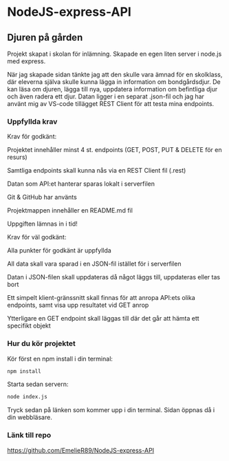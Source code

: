 # NodeJS-express-API

## Djuren på gården

Projekt skapat i skolan för inlämning. Skapade en egen liten server i node.js med express. 

När jag skapade sidan tänkte jag att den skulle vara ämnad för en skolklass, där eleverna själva skulle kunna lägga in information om 
bondgårdsdjur. De kan läsa om djuren, lägga till nya, uppdatera information om befintliga djur och även radera ett djur. 
Datan ligger i en separat .json-fil och jag har använt mig av VS-code tillägget REST Client för att testa mina endpoints. 

### Uppfyllda krav

Krav för godkänt:

Projektet innehåller minst 4 st. endpoints (GET, POST, PUT & DELETE för en resurs) 

Samtliga endpoints skall kunna nås via en REST Client fil (.rest) 

Datan som API:et hanterar sparas lokalt i serverfilen 

Git & GitHub har använts 

Projektmappen innehåller en README.md fil 

Uppgiften lämnas in i tid! 

  

Krav för väl godkänt:

Alla punkter för godkänt är uppfyllda

All data skall vara sparad i en JSON-fil istället för i serverfilen

Datan i JSON-filen skall uppdateras då något läggs till, uppdateras eller tas bort

Ett simpelt klient-gränssnitt skall finnas för att anropa API:ets olika endpoints, samt visa upp resultatet vid GET anrop

Ytterligare en GET endpoint skall läggas till där det går att hämta ett specifikt objekt

### Hur du kör projektet

Kör först en npm install i din terminal: 
```bash
npm install
```

Starta sedan servern:

```bash
node index.js
```

Tryck sedan på länken som kommer upp i din terminal. Sidan öppnas då i din webbläsare.

### Länk till repo
https://github.com/EmelieR89/NodeJS-express-API

